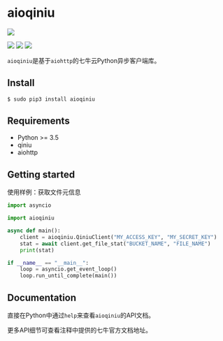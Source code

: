 # aioqiniu

![][qiniu]

![][version] ![][license] ![][python]

`aioqiniu`是基于`aiohttp`的七牛云Python异步客户端库。

## Install

```bash
$ sudo pip3 install aioqiniu
```

## Requirements

* Python &gt;= 3.5
* qiniu
* aiohttp

## Getting started

使用样例：获取文件元信息

```python
import asyncio

import aioqiniu

async def main():
    client = aioqiniu.QiniuClient("MY_ACCESS_KEY", "MY_SECRET_KEY")
    stat = await client.get_file_stat("BUCKET_NAME", "FILE_NAME")
    print(stat)

if __name__ == "__main__":
    loop = asyncio.get_event_loop()
    loop.run_until_complete(main())
```

## Documentation

直接在Python中通过`help`来查看`aioqiniu`的API文档。

更多API细节可查看注释中提供的七牛官方文档地址。

[qiniu]: http://assets.qiniu.com/qiniu-204x109.png
[version]: https://img.shields.io/badge/version-1.0.0-blue.svg
[license]: https://img.shields.io/badge/license-MIT-blue.svg
[python]: https://img.shields.io/badge/python-%3E%3D3.5-blue.svg
